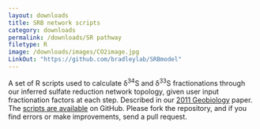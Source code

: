 ```yaml
---
layout: downloads
title: SRB network scripts
category: downloads
permalink: /downloads/SR pathway
filetype: R
image: /downloads/images/CO2image.jpg
LinkOut: "https://github.com/bradleylab/SRBmodel"
---
```


A set of R scripts used to calculate &#948;<sup>34</sup>S and &#948;<sup>33</sup>S fractionations through our inferred sulfate reduction network topology, given user input fractionation factors at each step. Described in our [2011 Geobiology](http://www.ncbi.nlm.nih.gov/pubmed/21884365) paper. The [scripts are available](https://github.com/bradleylab/SRBmodel "SRBmodel") on GitHub. Please fork the repository, and if you find errors or make improvements, send a pull request.
